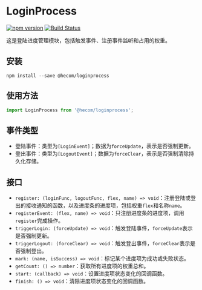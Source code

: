 # LoginProcess

[![npm version](https://img.shields.io/npm/v/@hecom/loginprocess.svg?style=flat)](https://www.npmjs.com/package/@hecom/loginprocess)
[![Build Status](https://travis-ci.org/hecom-rn/loginprocess.svg?branch=master)](https://travis-ci.org/hecom-rn/loginprocess)

这是登陆进度管理模块，包括触发事件、注册事件监听和占用的权重。

## 安装

```shell
npm install --save @hecom/loginprocess
```

## 使用方法

```javascript
import LoginProcess from '@hecom/loginprocess';
```

## 事件类型

* 登陆事件：类型为`[LoginEvent]`；数据为`forceUpdate`，表示是否强制更新。
* 登出事件：类型为`[LogoutEvent]`；数据为`forceClear`，表示是否强制清除持久化存储。

## 接口

* `register: (loginFunc, logoutFunc, flex, name) => void`：注册登陆或登出的接收通知的函数，以及进度条的进度项，包括权重`flex`和名称`name`。
* `registerEvent: (flex, name) => void`：只注册进度条的进度项，调用`register`完成操作。
* `triggerLogin: (forceUpdate) => void`：触发登陆事件，`forceUpdate`表示是否强制更新。
* `triggerLogout: (forceClear) => void`：触发登出事件，`forceClear`表示是否强制登出。
* `mark: (name, isSuccess) => void`：标记某个进度项为成功或失败状态。
* `getCount: () => number`：获取所有进度项的权重总和。
* `start: (callback) => void`：设置进度项状态变化的回调函数。
* `finish: () => void`：清除进度项状态变化的回调函数。